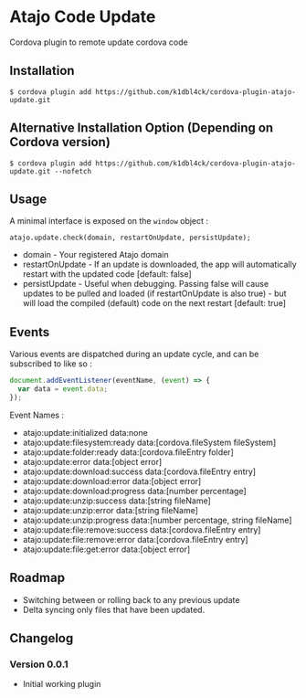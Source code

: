 # Atajo Code Update
Cordova plugin to remote update cordova code

## Installation
```
$ cordova plugin add https://github.com/k1dbl4ck/cordova-plugin-atajo-update.git
```

## Alternative Installation Option (Depending on Cordova version)
```
$ cordova plugin add https://github.com/k1dbl4ck/cordova-plugin-atajo-update.git --nofetch
```

## Usage

A minimal interface is exposed on the `window` object : 

```
atajo.update.check(domain, restartOnUpdate, persistUpdate); 
```

- domain - Your registered Atajo domain 
- restartOnUpdate - If an update is downloaded, the app will automatically restart with the updated code [default: false]
- persistUpdate - Useful when debugging. Passing false will cause updates to be pulled and loaded (if restartOnUpdate is also true) - but will load the compiled (default) code on the next restart [default: true]


## Events

Various events are dispatched during an update cycle, and can be subscribed to like so : 

```javascript
document.addEventListener(eventName, (event) => {
  var data = event.data;
});
```
 
 Event Names : 

 * atajo:update:initialized           data:none
 * atajo:update:filesystem:ready      data:[cordova.fileSystem fileSystem]
 * atajo:update:folder:ready          data:[cordova.fileEntry folder]
 * atajo:update:error                 data:[object error]
 * atajo:update:download:success      data:[cordova.fileEntry entry]
 * atajo:update:download:error        data:[object error]
 * atajo:update:download:progress     data:[number percentage]
 * atajo:update:unzip:success         data:[string fileName]
 * atajo:update:unzip:error           data:[string fileName]
 * atajo:update:unzip:progress        data:[number percentage, string fileName]
 * atajo:update:file:remove:success   data:[cordova.fileEntry entry]
 * atajo:update:file:remove:error     data:[cordova.fileEntry entry]
 * atajo:update:file:get:error        data:[object error]	



## Roadmap
- Switching between or rolling back to any previous update
- Delta syncing only files that have been updated. 

## Changelog

### Version 0.0.1
- Initial working plugin
